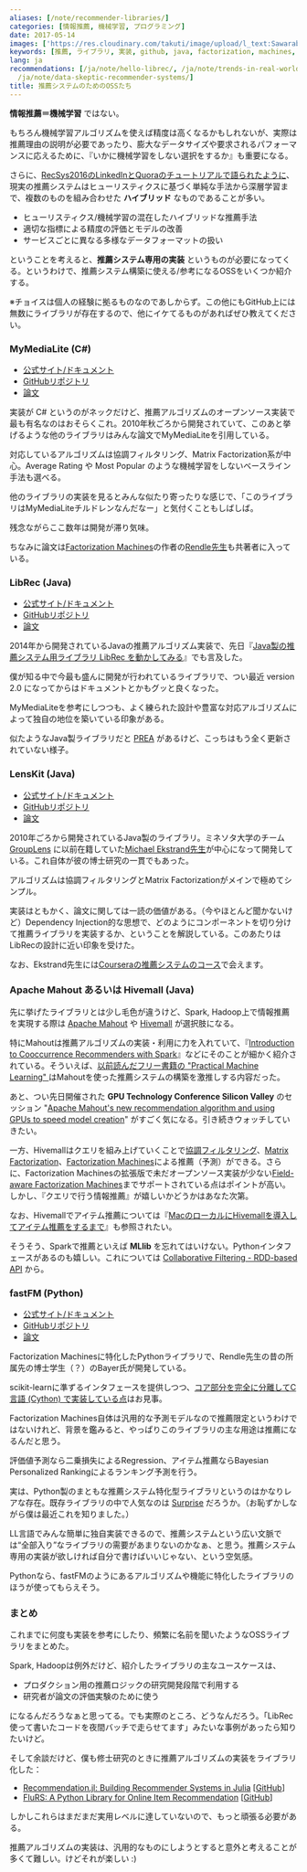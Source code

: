 ```yaml
---
aliases: [/note/recommender-libraries/]
categories: [情報推薦, 機械学習, プログラミング]
date: 2017-05-14
images: ['https://res.cloudinary.com/takuti/image/upload/l_text:Sawarabi%20Gothic_32_bold:%E6%8E%A8%E8%96%A6%E3%82%B7%E3%82%B9%E3%83%86%E3%83%A0%E3%81%AE%E3%81%9F%E3%82%81%E3%81%AEOSS%E3%81%9F%E3%81%A1,co_rgb:eee,w_800,c_fit/v1626628472/takuti_bgimyl.jpg']
keywords: [推薦, ライブラリ, 実装, github, java, factorization, machines, アルゴリズム, mahout, librec]
lang: ja
recommendations: [/ja/note/hello-librec/, /ja/note/trends-in-real-world-recommender-systems-2017/,
  /ja/note/data-skeptic-recommender-systems/]
title: 推薦システムのためのOSSたち
---
```


**情報推薦＝機械学習** ではない。

もちろん機械学習アルゴリズムを使えば精度は高くなるかもしれないが、実際は推薦理由の説明が必要であったり、膨大なデータサイズや要求されるパフォーマンスに応えるために、『いかに機械学習をしない選択をするか』も重要になる。

さらに、[RecSys2016のLinkedInとQuoraのチュートリアルで語られたように](/note/recsys-2016/)、現実の推薦システムはヒューリスティクスに基づく単純な手法から深層学習まで、複数のものを組み合わせた **ハイブリッド** なものであることが多い。

- ヒューリスティクス/機械学習の混在したハイブリッドな推薦手法
- 適切な指標による精度の評価とモデルの改善
- サービスごとに異なる多様なデータフォーマットの扱い

ということを考えると、**推薦システム専用の実装** というものが必要になってくる。というわけで、推薦システム構築に使える/参考になるOSSをいくつか紹介する。

※チョイスは個人の経験に拠るものなのであしからず。この他にもGitHub上には無数にライブラリが存在するので、他にイケてるものがあればぜひ教えてください。

### MyMediaLite (C#)

- [公式サイト/ドキュメント](http://www.mymedialite.net/)
- [GitHubリポジトリ](https://github.com/zenogantner/MyMediaLite) 
- [論文](https://www.ismll.uni-hildesheim.de/pub/pdfs/Gantner_et_al2011_MyMediaLite.pdf)

実装が C# というのがネックだけど、推薦アルゴリズムのオープンソース実装で最も有名なのはおそらくこれ。2010年秋ごろから開発されていて、このあと挙げるような他のライブラリはみんな論文でMyMediaLiteを引用している。

対応しているアルゴリズムは協調フィルタリング、Matrix Factorization系が中心。Average Rating や Most Popular のような機械学習をしないベースライン手法も選べる。

他のライブラリの実装を見るとみんな似たり寄ったりな感じで、「このライブラリはMyMediaLiteチルドレンなんだなー」と気付くこともしばしば。

残念ながらここ数年は開発が滞り気味。

ちなみに論文は[Factorization Machines](http://www.algo.uni-konstanz.de/members/rendle/pdf/Rendle2010FM.pdf)の作者の[Rendle先生](https://scholar.google.com/citations?user=yR-ugIoAAAAJ)も共著者に入っている。

### LibRec (Java)

- [公式サイト/ドキュメント](https://www.librec.net/)
- [GitHubリポジトリ](https://github.com/guoguibing/librec)
- [論文](http://ceur-ws.org/Vol-1388/demo_paper1.pdf)

2014年から開発されているJavaの推薦アルゴリズム実装で、先日『[Java製の推薦システム用ライブラリ LibRec を動かしてみる](/note/hello-librec)』でも言及した。

僕が知る中で今最も盛んに開発が行われているライブラリで、つい最近 version 2.0 になってからはドキュメントとかもグッと良くなった。

MyMediaLiteを参考にしつつも、よく練られた設計や豊富な対応アルゴリズムによって独自の地位を築いている印象がある。

似たようなJava製ライブラリだと [PREA](http://prea.gatech.edu/) があるけど、こっちはもう全く更新されていない様子。

### LensKit (Java)

- [公式サイト/ドキュメント](http://lenskit.org/)
- [GitHubリポジトリ](https://github.com/lenskit/lenskit)
- [論文](http://files.grouplens.org/papers/p133-ekstrand.pdf)

2010年ごろから開発されているJava製のライブラリ。ミネソタ大学のチーム [GroupLens](https://grouplens.org/) に以前在籍していた[Michael Ekstrand先生](https://md.ekstrandom.net/)が中心になって開発している。これ自体が彼の博士研究の一貫でもあった。

アルゴリズムは協調フィルタリングとMatrix Factorizationがメインで極めてシンプル。

実装はともかく、論文に関しては一読の価値がある。（今やほとんど聞かないけど）Dependency Injection的な思想で、どのようにコンポーネントを切り分けて推薦ライブラリを実装するか、ということを解説している。このあたりはLibRecの設計に近い印象を受けた。

なお、Ekstrand先生には[Courseraの推薦システムのコース](/note/coursera-recommender-systems/)で会えます。

### Apache Mahout あるいは Hivemall (Java)

先に挙げたライブラリとは少し毛色が違うけど、Spark, Hadoop上で情報推薦を実現する際は [Apache Mahout](http://mahout.apache.org/) や [Hivemall](https://hivemall.incubator.apache.org/) が選択肢になる。

特にMahoutは推薦アルゴリズムの実装・利用に力を入れていて、『[Introduction to Cooccurrence Recommenders with Spark](http://mahout.apache.org/users/algorithms/intro-cooccurrence-spark.html)』などにそのことが細かく紹介されている。そういえば、[以前読んだフリー書籍の "Practical Machine Learning" ](/note/practical-machine-learning/)はMahoutを使った推薦システムの構築を激推しする内容だった。

あと、つい先日開催された **GPU Technology Conference Silicon Valley** のセッション "[Apache Mahout's new recommendation algorithm and using GPUs to speed model creation](https://gputechconf2017.smarteventscloud.com/connect/sessionDetail.ww?SESSION_ID=118703)" がすごく気になる。引き続きウォッチしていきたい。

一方、Hivemallはクエリを組み上げていくことで[協調フィルタリング](https://hivemall.incubator.apache.org/userguide/recommend/item_based_cf.html)、[Matrix Factorization](https://hivemall.incubator.apache.org/userguide/recommend/movielens_mf.html)、[Factorization Machines](https://hivemall.incubator.apache.org/userguide/recommend/movielens_fm.html)による推薦（予測）ができる。さらに、Factorization Machinesの拡張版で未だオープンソース実装が少ない[Field-aware Factorization Machines](https://www.csie.ntu.edu.tw/~r01922136/slides/ffm.pdf)までサポートされている点はポイントが高い。しかし、『クエリで行う情報推薦』が嬉しいかどうかはあなた次第。

なお、Hivemallでアイテム推薦については『[MacのローカルにHivemallを導入してアイテム推薦をするまで](/note/hivemall-on-mac/)』も参照されたい。

そうそう、Sparkで推薦といえば **MLlib** を忘れてはいけない。Pythonインタフェースがあるのも嬉しい。これについては [Collaborative Filtering - RDD-based API](https://spark.apache.org/docs/2.1.0/mllib-collaborative-filtering.html) から。

### fastFM (Python)

- [公式サイト/ドキュメント](http://ibayer.github.io/fastFM/)
- [GitHubリポジトリ](https://github.com/ibayer/fastFM)
- [論文](http://www.jmlr.org/papers/volume17/15-355/15-355.pdf)

Factorization Machinesに特化したPythonライブラリで、Rendle先生の昔の所属先の博士学生（？）のBayer氏が開発している。

scikit-learnに準ずるインタフェースを提供しつつ、[コア部分を完全に分離してC言語 (Cython) で実装している点](https://github.com/ibayer/fastFM-core)はお見事。

Factorization Machines自体は汎用的な予測モデルなので推薦限定というわけではないけれど、背景を鑑みると、やっぱりこのライブラリの主な用途は推薦になるんだと思う。

評価値予測なら二乗損失によるRegression、アイテム推薦ならBayesian Personalized Rankingによるランキング予測を行う。

実は、Python製のまともな推薦システム特化型ライブラリというのはかなりレアな存在。既存ライブラリの中で人気なのは [Surprise](http://surpriselib.com/) だろうか。（お恥ずかしながら僕は最近これを知りました。）

LL言語でみんな簡単に独自実装できるので、推薦システムという広い文脈では“全部入り”なライブラリの需要があまりないのかなぁ、と思う。推薦システム専用の実装が欲しければ自分で書けばいいじゃない、という空気感。

Pythonなら、fastFMのようにあるアルゴリズムや機能に特化したライブラリのほうが使ってもらえそう。

### まとめ

これまでに何度も実装を参考にしたり、頻繁に名前を聞いたようなOSSライブラリをまとめた。

Spark, Hadoopは例外だけど、紹介したライブラリの主なユースケースは、

- プロダクション用の推薦ロジックの研究開発段階で利用する
- 研究者が論文の評価実験のために使う

になるんだろうなぁと思ってる。でも実際のところ、どうなんだろう。「LibRec使って書いたコードを夜間バッチで走らせてます」みたいな事例があったら知りたいけど。

そして余談だけど、僕も修士研究のときに推薦アルゴリズムの実装をライブラリ化した：

- [Recommendation.jl: Building Recommender Systems in Julia](/note/recommendation-julia) [[GitHub](https://github.com/takuti/Recommendation.jl)]
- [FluRS: A Python Library for Online Item Recommendation](/note/flurs) [[GitHub](https://github.com/takuti/flurs/)]

しかしこれらはまだまだ実用レベルに達していないので、もっと頑張る必要がある。

推薦アルゴリズムの実装は、汎用的なものにしようとすると意外と考えることが多くて難しい。けどそれが楽しい :)